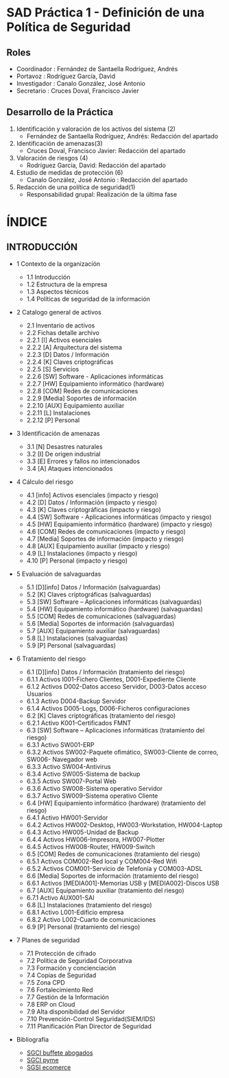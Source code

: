 # SAD Práctica 1 - Definición de una Política de Seguridad

## Roles
- Coordinador : Fernández de Santaella Rodríguez, Andrés
- Portavoz : Rodríguez García, David
- Investigador : Canalo González, José Antonio 
- Secretario : Cruces Doval, Francisco Javier

## Desarrollo de la Práctica
1. Identificación y valoración de los activos del sistema (2)
    - Fernández de Santaella Rodríguez, Andrés: Redacción del apartado
2. Identificación de amenazas(3)
    - Cruces Doval, Francisco Javier: Redacción del apartado
3. Valoración de riesgos (4)
    - Rodríguez García, David: Redacción del apartado 
4. Estudio de medidas de protección (6)
    - Canalo González, José Antonio : Redacción del apartado
5. Redacción de una política de seguridad(1)
    - Responsabilidad grupal: Realización de la última fase

# ÍNDICE

## INTRODUCCIÓN

- 1 Contexto de la organización
    -  1.1 Introducción
    -  1.2 Estructura de la empresa
    -  1.3 Aspectos técnicos
    -  1.4 Políticas de seguridad de la información

- 2 Catalogo general de activos
    - 2.1 Inventario de activos
    - 2.2 Fichas detalle archivo
    - 2.2.1 [I] Activos esenciales
    - 2.2.2 [A] Arquitectura del sistema
    - 2.2.3 [D] Datos / Información
    - 2.2.4 [K] Claves criptográficas
    - 2.2.5 [S] Servicios
    - 2.2.6 [SW] Software - Aplicaciones informáticas
    - 2.2.7 [HW] Equipamiento informático (hardware)
    - 2.2.8 [COM] Redes de comunicaciones
    - 2.2.9 [Media] Soportes de información
    - 2.2.10 [AUX] Equipamiento auxiliar
    - 2.2.11 [L] Instalaciones
    - 2.2.12 [P] Personal


- 3 Identificación de amenazas
    - 3.1 [N] Desastres naturales
    - 3.2 [I] De origen industrial
    - 3.3 [E] Errores y fallos no intencionados
    - 3.4 [A] Ataques intencionados

- 4 Cálculo del riesgo
    - 4.1 [info] Activos esenciales (impacto y riesgo)
    - 4.2 [D] Datos / Información (impacto y riesgo)
    - 4.3 [K] Claves criptográficas (impacto y riesgo)
    - 4.4 [SW] Software - Aplicaciones informáticas (impacto y riesgo)
    - 4.5 [HW] Equipamiento informático (hardware) (impacto y riesgo)
    - 4.6 [COM] Redes de comunicaciones (impacto y riesgo)
    - 4.7 [Media] Soportes de información (impacto y riesgo)
    - 4.8 [AUX] Equipamiento auxiliar (impacto y riesgo)
    - 4.9 [L] Instalaciones (impacto y riesgo)
    - 4.10 [P] Personal (impacto y riesgo)

- 5 Evaluación de salvaguardas
    - 5.1 [D][info] Datos / Información (salvaguardas)
    - 5.2 [K] Claves criptográficas (salvaguardas)
    - 5.3 [SW] Software – Aplicaciones informáticas (salvaguardas)
    - 5.4 [HW] Equipamiento informático (hardware) (salvaguardas)
    - 5.5 [COM] Redes de comunicaciones (salvaguardas)
    - 5.6 [Media] Soportes de información (salvaguardas)
    - 5.7 [AUX] Equipamiento auxiliar (salvaguardas)
    - 5.8 [L] Instalaciones (salvaguardas)
    - 5.9 [P] Personal (salvaguardas)

- 6 Tratamiento del riesgo
    - 6.1 [D][info] Datos / Información (tratamiento del riesgo)
    - 6.1.1 Activos I001-Fichero Clientes, D001-Expediente Cliente
    - 6.1.2 Activos D002-Datos acceso Servidor, D003-Datos acceso Usuarios
    - 6.1.3 Activo D004-Backup Servidor
    - 6.1.4 Activos D005-Logs, D006-Ficheros configuraciones
    - 6.2 [K] Claves criptográficas (tratamiento del riesgo)
    - 6.2.1 Activo K001-Certificados FMNT
    - 6.3 [SW] Software – Aplicaciones informáticas (tratamiento del riesgo)
    - 6.3.1 Activo SW001-ERP
    - 6.3.2 Activos SW002-Paquete ofimático, SW003-Cliente de correo, SW006- Navegador web
    - 6.3.3 Activo SW004-Antivirus
    - 6.3.4 Activo SW005-Sistema de backup
    - 6.3.5 Activo SW007-Portal Web
    - 6.3.6 Activo SW008-Sistema operativo Servidor
    - 6.3.7 Activo SW009-Sistema operativo Cliente
    - 6.4 [HW] Equipamiento informático (hardware) (tratamiento del riesgo)
    - 6.4.1 Activo HW001-Servidor
    - 6.4.2 Activos HW002-Desktop, HW003-Workstation, HW004-Laptop
    - 6.4.3 Activo HW005-Unidad de Backup
    - 6.4.4 Activos HW006-Impresora, HW007-Plotter
    - 6.4.5 Activos HW008-Router, HW009-Switch
    - 6.5 [COM] Redes de comunicaciones (tratamiento del riesgo)
    - 6.5.1 Activos COM002-Red local y COM004-Red Wifi
    - 6.5.2 Activos COM001-Servicio de Telefonía y COM003-ADSL
    - 6.6 [Media] Soportes de información (tratamiento del riesgo)
    - 6.6.1 Activos [MEDIA001]-Memorias USB y [MEDIA002]-Discos USB
    - 6.7 [AUX] Equipamiento auxiliar (tratamiento del riesgo)
    - 6.7.1 Activo AUX001-SAI
    - 6.8 [L] Instalaciones (tratamiento del riesgo)
    - 6.8.1 Activo L001-Edificio empresa
    - 6.8.2 Activo L002-Cuarto de comunicaciones
    - 6.9 [P] Personal (tratamiento del riesgo)

- 7 Planes de seguridad
    - 7.1 Protección de cifrado
    - 7.2 Política de Seguridad Corporativa
    - 7.3 Formación y concienciación
    - 7.4 Copias de Seguridad
    - 7.5 Zona CPD
    - 7.6 Fortalecimiento Red
    - 7.7 Gestión de la Información
    - 7.8 ERP on Cloud
    - 7.9 Alta disponibilidad del Servidor
    - 7.10 Prevención-Control Seguridad(SIEM/IDS)
    - 7.11 Planificación Plan Director de Seguridad



- Bibliografía 
    - [SGCI buffete abogados](https://rua.ua.es/dspace/bitstream/10045/96787/1/Desarrollo_del_Plan_Director_de_Seguridad_para_un_bufete_Peco_Moreno_Agustin.pdf)
    - [SGCI pyme](https://rua.ua.es/dspace/bitstream/10045/102087/1/Esquema_Director_de_Seguridad_para_Empresas_pymes_d_Diaz_Perez_Juan_Salvador.pdf)
    - [SGSI ecomerce](https://rua.ua.es/dspace/bitstream/10045/135228/1/Diseno_y_desarrollo_del_SGSI_para_una_empresa_de_ecommerce_Amaro_Perez_Paola.pdf)